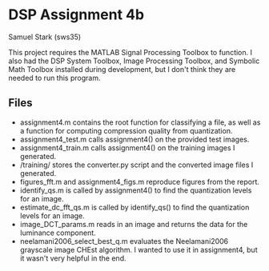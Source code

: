 # DSP Assignment 4b
Samuel Stark (sws35)

This project requires the MATLAB Signal Processing Toolbox to function.
I also had the DSP System Toolbox, Image Processing Toolbox, and Symbolic Math Toolbox installed during development,
but I don't think they are needed to run this program.

## Files
- assignment4.m contains the root function for classifying a file, 
    as well as a function for computing compression quality from quantization.
- assignment4_test.m calls assignment4() on the provided test images.
- assignment4_train.m calls assignment4() on the training images I generated.
- /training/ stores the converter.py script and the converted image files I generated.
- figures_fft.m and assignment4_figs.m reproduce figures from the report.
- identify_qs.m is called by assignment4() to find the quantization levels for an image.
- estimate_dc_fft_qs.m is called by identify_qs() to find the quantization levels for an image.
- image_DCT_params.m reads in an image and returns the data for the luminance component.
- neelamani2006_select_best_q.m evaluates the Neelamani2006 grayscale image CHEst algorithm. 
    I wanted to use it in assignment4, but it wasn't very helpful in the end.